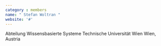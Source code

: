 ```yaml
---
category : members
name: " Stefan Woltran " 
website: '#'
---
```

Abteilung Wissensbasierte Systeme
Technische Universität Wien
Wien, Austria

